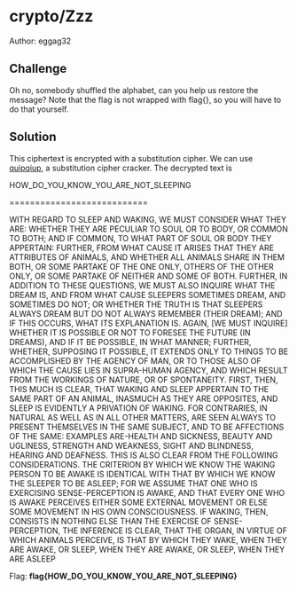 # crypto/Zzz
Author: eggag32

## Challenge
Oh no, somebody shuffled the alphabet, can you help us restore the message? Note that the flag is not wrapped with flag{}, so you will have to do that yourself.

## Solution

This ciphertext is encrypted with a substitution cipher. We can use [quipqiup](https://www.quipqiup.com), a substitution cipher cracker. The decrypted text is 

HOW_DO_YOU_KNOW_YOU_ARE_NOT_SLEEPING

===========================

WITH REGARD TO SLEEP AND WAKING, WE MUST CONSIDER WHAT THEY ARE: WHETHER THEY ARE PECULIAR TO SOUL OR TO BODY, OR COMMON TO BOTH; AND IF COMMON, TO WHAT PART OF SOUL OR BODY THEY APPERTAIN: FURTHER, FROM WHAT CAUSE IT ARISES THAT THEY ARE ATTRIBUTES OF ANIMALS, AND WHETHER ALL ANIMALS SHARE IN THEM BOTH, OR SOME PARTAKE OF THE ONE ONLY, OTHERS OF THE OTHER ONLY, OR SOME PARTAKE OF NEITHER AND SOME OF BOTH. FURTHER, IN ADDITION TO THESE QUESTIONS, WE MUST ALSO INQUIRE WHAT THE DREAM IS, AND FROM WHAT CAUSE SLEEPERS SOMETIMES DREAM, AND SOMETIMES DO NOT; OR WHETHER THE TRUTH IS THAT SLEEPERS ALWAYS DREAM BUT DO NOT ALWAYS REMEMBER (THEIR DREAM); AND IF THIS OCCURS, WHAT ITS EXPLANATION IS. AGAIN, [WE MUST INQUIRE] WHETHER IT IS POSSIBLE OR NOT TO FORESEE THE FUTURE (IN DREAMS), AND IF IT BE POSSIBLE, IN WHAT MANNER; FURTHER, WHETHER, SUPPOSING IT POSSIBLE, IT EXTENDS ONLY TO THINGS TO BE ACCOMPLISHED BY THE AGENCY OF MAN, OR TO THOSE ALSO OF WHICH THE CAUSE LIES IN SUPRA-HUMAN AGENCY, AND WHICH RESULT FROM THE WORKINGS OF NATURE, OR OF SPONTANEITY. FIRST, THEN, THIS MUCH IS CLEAR, THAT WAKING AND SLEEP APPERTAIN TO THE SAME PART OF AN ANIMAL, INASMUCH AS THEY ARE OPPOSITES, AND SLEEP IS EVIDENTLY A PRIVATION OF WAKING. FOR CONTRARIES, IN NATURAL AS WELL AS IN ALL OTHER MATTERS, ARE SEEN ALWAYS TO PRESENT THEMSELVES IN THE SAME SUBJECT, AND TO BE AFFECTIONS OF THE SAME: EXAMPLES ARE-HEALTH AND SICKNESS, BEAUTY AND UGLINESS, STRENGTH AND WEAKNESS, SIGHT AND BLINDNESS, HEARING AND DEAFNESS. THIS IS ALSO CLEAR FROM THE FOLLOWING CONSIDERATIONS. THE CRITERION BY WHICH WE KNOW THE WAKING PERSON TO BE AWAKE IS IDENTICAL WITH THAT BY WHICH WE KNOW THE SLEEPER TO BE ASLEEP; FOR WE ASSUME THAT ONE WHO IS EXERCISING SENSE-PERCEPTION IS AWAKE, AND THAT EVERY ONE WHO IS AWAKE PERCEIVES EITHER SOME EXTERNAL MOVEMENT OR ELSE SOME MOVEMENT IN HIS OWN CONSCIOUSNESS. IF WAKING, THEN, CONSISTS IN NOTHING ELSE THAN THE EXERCISE OF SENSE-PERCEPTION, THE INFERENCE IS CLEAR, THAT THE ORGAN, IN VIRTUE OF WHICH ANIMALS PERCEIVE, IS THAT BY WHICH THEY WAKE, WHEN THEY ARE AWAKE, OR SLEEP, WHEN THEY ARE AWAKE, OR SLEEP, WHEN THEY ARE ASLEEP

Flag: **flag{HOW_DO_YOU_KNOW_YOU_ARE_NOT_SLEEPING}**
